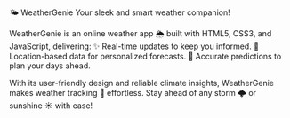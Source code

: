🌤️ WeatherGenie
Your sleek and smart weather companion!

WeatherGenie is an online weather app 🌦️ built with HTML5, CSS3, and JavaScript, delivering:
✨ Real-time updates to keep you informed.
📍 Location-based data for personalized forecasts.
📅 Accurate predictions to plan your days ahead.

With its user-friendly design and reliable climate insights, WeatherGenie makes weather tracking 🌈 effortless. Stay ahead of any storm 🌩️ or sunshine ☀️ with ease!

